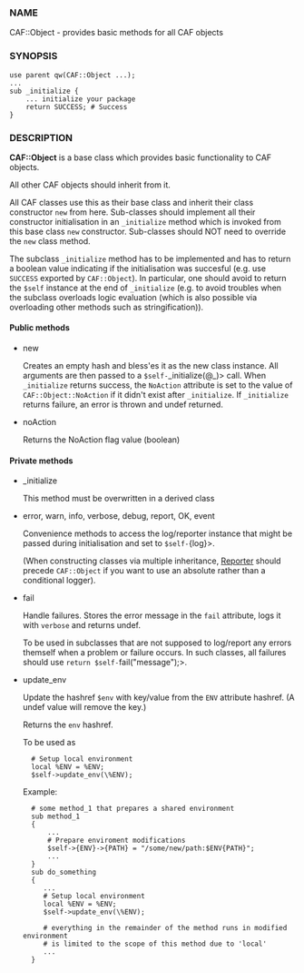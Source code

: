 
### NAME

CAF::Object - provides basic methods for all CAF objects

### SYNOPSIS

    use parent qw(CAF::Object ...);
    ...
    sub _initialize {
        ... initialize your package
        return SUCCESS; # Success
    }

### DESCRIPTION

**CAF::Object** is a base class which provides basic functionality to
CAF objects.

All other CAF objects should inherit from it.

All CAF classes use this as their base class and inherit their class
constructor `new` from here. Sub-classes should implement all their
constructor initialisation in an `_initialize` method which is invoked
from this base class `new` constructor. Sub-classes should NOT need to
override the `new` class method.

The subclass `_initialize` method has to be implemented
and has to return a boolean value indicating if the initialisation was succesful
(e.g. use `SUCCESS` exported by `CAF::Object`).
In particular, one should avoid to return the `$self` instance at the end of
`_initialize` (e.g. to avoid troubles when the subclass overloads logic evaluation
(which is also possible via overloading other methods such as stringification)).

#### Public methods

- new

    Creates an empty hash and bless'es it as the new class instance. All arguments are then passed
    to a `$self-`\_initialize(@\_)> call.
    When `_initialize` returns success, the `NoAction` attribute is set to the value of
    `CAF::Object::NoAction` if it didn't exist after `_initialize`.
    If `_initialize` returns failure, an error is thrown and undef returned.

- noAction

    Returns the NoAction flag value (boolean)

#### Private methods

- \_initialize

    This method must be overwritten in a derived class

- error, warn, info, verbose, debug, report, OK, event

    Convenience methods to access the log/reporter instance that might
    be passed during initialisation and set to `$self-`{log}>.

    (When constructing classes via multiple inheritance,
    [Reporter](../CAF/Reporter.md) should precede `CAF::Object` if you want
    to use an absolute rather than a conditional logger).

- fail

    Handle failures. Stores the error message in the `fail` attribute,
    logs it with `verbose` and returns undef.

    To be used in subclasses that are not supposed to log/report
    any errors themself when a problem or failure occurs.
    In such classes, all failures should use `return $self-`fail("message");>.

- update\_env

    Update the hashref `$env` with key/value
    from the `ENV` attribute hashref.
    (A undef value will remove the key.)

    Returns the `env` hashref.

    To be used as

        # Setup local environment
        local %ENV = %ENV;
        $self->update_env(\%ENV);

    Example:

        # some method_1 that prepares a shared environment
        sub method_1
        {
            ...
            # Prepare enviroment modifications
            $self->{ENV}->{PATH} = "/some/new/path:$ENV{PATH}";
            ...
        }
        sub do_something
        {
           ...
           # Setup local environment
           local %ENV = %ENV;
           $self->update_env(\%ENV);

           # everything in the remainder of the method runs in modified environment
           # is limited to the scope of this method due to 'local'
           ...
        }
